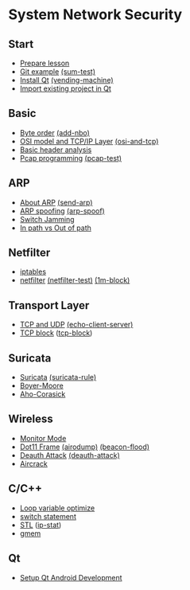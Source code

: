 System Network Security
===

## Start
* [Prepare lesson](/prepare-lesson/prepare-lesson)
* [Git example](/git-exam/git-exam) [(sum-test)](/git-exam/report-sum-test)
* [Install Qt](/install-qt/install-qt) [(vending-machine)](/install-qt/report-vending-machine)
* [Import existing project in Qt](/import-existing-project-in-qt/import-existing-project-in-qt)

## Basic
* [Byte order](/byte-order/byte-order) [(add-nbo)](/byte-order/report-add-nbo)
* [OSI model and TCP/IP Layer](/osi-and-tcp/osi-and-tcp) [(osi-and-tcp)](/osi-and-tcp/report-osi-and-tcp)
* [Basic header analysis](/basic-header-analysis/basic-header-analysis)
* [Pcap programming](/pcap-programming/pcap-programming) [(pcap-test)](/pcap-programming/report-pcap-test)

## ARP
* [About ARP](/about-arp/about-arp) [(send-arp)](/about-arp/report-send-arp)
* [ARP spoofing](/arp-spoofing/arp-spoofing) [(arp-spoof)](/arp-spoofing/report-arp-spoof)
* [Switch Jamming](/switch-jamming/switch-jamming)
* [In path vs Out of path](/in-path-vs-out-of-path/in-path-vs-out-of-path)

## Netfilter
* [iptables](/iptables/iptables)
* [netfilter](/netfilter/netfilter) [(netfilter-test)](/netfilter/report-netfilter-test) [(1m-block)](/netfilter/report-1m-block)

## Transport Layer
* [TCP and UDP](/tcp-and-udp/tcp-and-udp) [(echo-client-server)](/tcp-and-udp/report-echo-client-server)
* [TCP block](tcp-block/tcp-block) ([tcp-block](/tcp-block/report-tcp-block))

## Suricata
* [Suricata](/suricata/suricata) [(suricata-rule)](/suricata/report-suricata-rule)
* [Boyer-Moore](/boyer-moore/boyer-moore)
* [Aho-Corasick](/aho-corasick/aho-corasick)

## Wireless
* [Monitor Mode](/monitor-mode/monitor-mode)
* [Dot11 Frame](/dot11-frame/dot11-frame) [(airodump)](/dot11-frame/report-airodump) [(beacon-flood)](/dot11-frame/report-beacon-flood)
* [Deauth Attack](/deauth-attack/deauth-attack) [(deauth-attack)](/deauth-attack/report-deauth-attack)
* [Aircrack](/aircrack/aircrack)

## C/C++
* [Loop variable optimize](/loop-variable-optimize/loop-variable-optimize)
* [switch statement](/switch-statement/switch-statement)
* [STL](/stl/stl) ([ip-stat](/stl/report-ip-stat))
* [gmem](/gmem/gmem)

## Qt
* [Setup Qt Android Development](/setup-qt-android-develop/setup-qt-android-develop)
